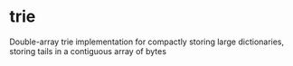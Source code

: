 # trie
Double-array trie implementation for compactly storing large dictionaries, storing tails in a contiguous array of bytes
